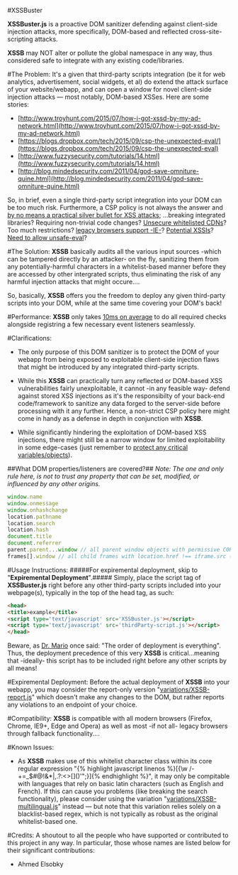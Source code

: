#XSSBuster

**XSSBuster.js** is a proactive DOM sanitizer defending against client-side injection attacks, more specifically, DOM-based and reflected cross-site-scripting attacks.

**XSSB** may NOT alter or pollute the global namespace in any way, thus considered safe to integrate with any existing code/libraries.

#The Problem:
It's a given that third-party scripts integration (be it for web analytics, advertisement, social widgets, et al) do extend the attack surface of your website/webapp, and can open a window for novel client-side injection attacks — most notably, DOM-based XSSes. Here are some stories:
* [http://www.troyhunt.com/2015/07/how-i-got-xssd-by-my-ad-network.html](http://www.troyhunt.com/2015/07/how-i-got-xssd-by-my-ad-network.html)
* [https://blogs.dropbox.com/tech/2015/09/csp-the-unexpected-eval/](https://blogs.dropbox.com/tech/2015/09/csp-the-unexpected-eval)
* [http://www.fuzzysecurity.com/tutorials/14.html](http://www.fuzzysecurity.com/tutorials/14.html)
* [http://blog.mindedsecurity.com/2011/04/god-save-omniture-quine.html](http://blog.mindedsecurity.com/2011/04/god-save-omniture-quine.html)

So, in brief, even a single third-party script integration into your DOM can be too much risk. Furthermore, a CSP policy is not always the answer and [by no means a practical silver bullet for XSS attacks](http://blog.innerht.ml/csp-2015); ...breaking integrated libraries? Requiring non-trivial code changes? [Unsecure whitelisted CDNs](https://github.com/cure53/XSSChallengeWiki/wiki/H5SC-Minichallenge-3:-%22Sh*t,-it's-CSP!%22)? Too much restrictions? [legacy browsers support -IE-](http://caniuse.com/csp)? [Potential XSSIs](https://www.kittenpics.org/wp-content/uploads/2015/11/blackhat-eu-15.pdf)? [Need to allow unsafe-eval](https://blogs.dropbox.com/tech/2015/09/csp-the-unexpected-eval)?

#The Solution:
**XSSB** basically audits all the various input sources -which can be tampered directly by an attacker- on the fly, sanitizing them from any potentially-harmful characters in a whitelist-based manner before they are accessed by other intergrated scripts, thus eliminating the risk of any harmful injection attacks that might occure....

So, basically, **XSSB** offers you the freedom to deploy any given third-party scripts into your DOM, while at the same time covering your DOM's back!

#Performance:
**XSSB** only takes [10ms on average](/tests/perf) to do all required checks alongside registring a few necessary event listeners seamlessly.

#Clarifications:
* The only purpose of this DOM sanitizer is to protect the DOM of your webapp from being exposed to exploitable client-side injection flaws that might be introduced by any integrated third-party scripts.

* While this **XSSB** can practically turn any reflected or DOM-based XSS vulnerabilities fairly unexploitable, it cannot -in any feasible way- defend against stored XSS injections as it's the responsibilty of your back-end code/framework to sanitize any data forged to the server-side before processing with it any further. Hence, a non-strict CSP policy here might come in handy as a defense in depth in conjunction with **XSSB**.

* While significantly hindering the exploitation of DOM-based XSS injections, there might still be a narrow window for limited exploitability in some edge-cases (just remember to [protect any critical variables/objects](https://www.owasp.org/images/a/a3/Mario_Heiderich_OWASP_Sweden_Locking_the_throneroom.pdf)).

##What DOM properties/listeners are covered?##
*Note: The one and only rule here, is not to trust any property that can be set, modified, or influenced by any other origins.*
```javascript
window.name
window.onmessage
window.onhashchange
location.pathname
location.search
location.hash
document.title
document.referrer
parent.parent...window // all parent window objects with permissive CORS
frames[].window // all child frames with location.href !== iframe.src (or those from a different origin)
```

#Usage Instructions:
#####For expiremental deployment, skip to "**Expiremental Deployment**".#####
Simply, place the script tag of **XSSBuster.js** right before any other third-party scripts included into your webpage(s), typically in the top of the head tag, as such:
```html
<head>
<title>example</title>
<script type='text/javascript' src='XSSBuster.js'></script>
<script type='text/javascript' src='thirdParty-script.js'></script>
</head>
```

Beware, as [Dr. Mario](https://twitter.com/0x6D6172696F) once said: "The order of deployment is everything". Thus, the deployment precedence of this very **XSSB** is critical...meaning that -ideally- this script has to be included right before any other scripts by all means!

#Expiremental Deployment:
Before the actual deployment of **XSSB** into your webapp, you may consider the report-only version "[variations/XSSB-report.js](/variations/XSSB-report.js)" which doesn't make any changes to the DOM, but rather reports any violations to an endpoint of your choice.

#Compatibility:
**XSSB** is compatible with all modern browsers (Firefox, Chrome, IE9+, Edge and Opera) as well as most -if not all- legacy browsers through fallback functionality....

#Known Issues:
* As **XSSB** makes use of this whitelist character class within its core regular expression "{% highlight javascript linenos %}[{\w \/\-+=\_$#@!&*|,.?:<>[\]()'";}]{% endhighlight %}", it may only be compitable with languages that rely on basic latin characters (such as English and French). If this can cause you problems (like breaking the search functionality), please consider using the variation "[variations/XSSB-multilingual.js](/variations/XSSB-multilingual.js)" instead — but note that this variation relies solely on a blacklist-based regex, which is not typically as robust as the original whitelist-based one.

#Credits:
A shoutout to all the people who have supported or contributed to this project in any way. In particular, those whose names are listed below for their significant contributions:
* Ahmed Elsobky
